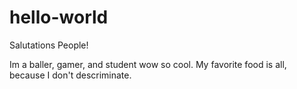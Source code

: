 # hello-world

Salutations People!

Im a baller, gamer, and student wow so cool. 
My favorite food is all, because I don't descriminate.
